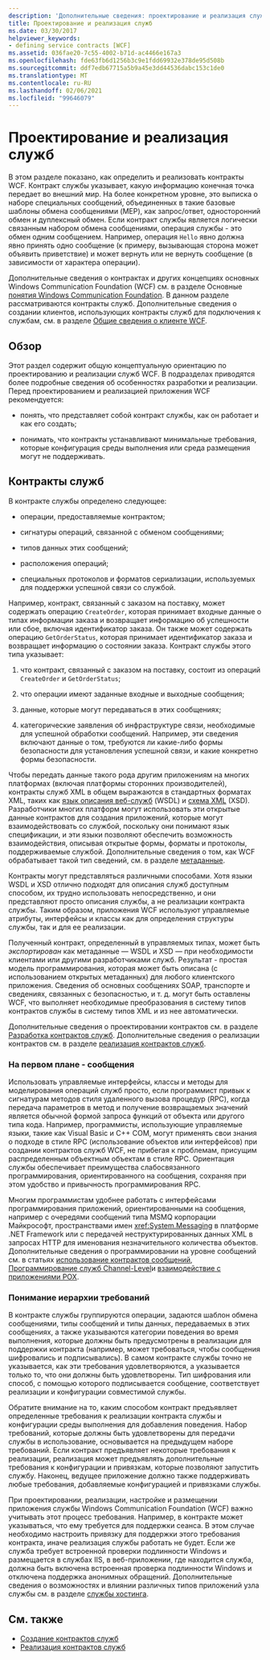 ```yaml
---
description: 'Дополнительные сведения: проектирование и реализация служб'
title: Проектирование и реализация служб
ms.date: 03/30/2017
helpviewer_keywords:
- defining service contracts [WCF]
ms.assetid: 036fae20-7c55-4002-b71d-ac4466e167a3
ms.openlocfilehash: fde63fb6d1256b3c9e1fdd69932e378de95d508b
ms.sourcegitcommit: ddf7edb67715a5b9a45e3dd44536dabc153c1de0
ms.translationtype: MT
ms.contentlocale: ru-RU
ms.lasthandoff: 02/06/2021
ms.locfileid: "99646079"
---
```

# <a name="designing-and-implementing-services"></a>Проектирование и реализация служб

В этом разделе показано, как определить и реализовать контракты WCF. Контракт службы указывает, какую информацию конечная точка передает во внешний мир. На более конкретном уровне, это выписка о наборе специальных сообщений, объединенных в такие базовые шаблоны обмена сообщениями (MEP), как запрос/ответ, односторонний обмен и дуплексный обмен. Если контракт службы является логически связанным набором обмена сообщениями, операция службы - это обмен одним сообщением. Например, операция `Hello` явно должна явно принять одно сообщение (к примеру, вызывающая сторона может объявить приветствие) и может вернуть или не вернуть сообщение (в зависимости от характера операции).  
  
 Дополнительные сведения о контрактах и других концепциях основных Windows Communication Foundation (WCF) см. в разделе Основные [понятия Windows Communication Foundation](fundamental-concepts.md). В данном разделе рассматриваются контракты служб. Дополнительные сведения о создании клиентов, использующих контракты служб для подключения к службам, см. в разделе [Общие сведения о клиенте WCF](wcf-client-overview.md).  
  
## <a name="overview"></a>Обзор  

 Этот раздел содержит общую концептуальную ориентацию по проектированию и реализации служб WCF. В подразделах приводятся более подробные сведения об особенностях разработки и реализации. Перед проектированием и реализацией приложения WCF рекомендуется:  
  
- понять, что представляет собой контракт службы, как он работает и как его создать;  
  
- понимать, что контракты устанавливают минимальные требования, которые конфигурация среды выполнения или среда размещения могут не поддерживать.  
  
## <a name="service-contracts"></a>Контракты служб  

 В контракте службы определено следующее:  
  
- операции, предоставляемые контрактом;  
  
- сигнатуры операций, связанной с обменом сообщениями;  
  
- типов данных этих сообщений;  
  
- расположения операций;  
  
- специальных протоколов и форматов сериализации, используемых для поддержки успешной связи со службой.  
  
 Например, контракт, связанный с заказом на поставку, может содержать операцию `CreateOrder`, которая принимает входные данные о типах информации заказа и возвращает информацию об успешности или сбое, включая идентификатор заказа. Он также может содержать операцию `GetOrderStatus`, которая принимает идентификатор заказа и возвращает информацию о состоянии заказа. Контракт службы этого типа указывает:  
  
1. что контракт, связанный с заказом на поставку, состоит из операций `CreateOrder` и `GetOrderStatus`;  
  
2. что операции имеют заданные входные и выходные сообщения;  
  
3. данные, которые могут передаваться в этих сообщениях;  
  
4. категорические заявления об инфраструктуре связи, необходимые для успешной обработки сообщений. Например, эти сведения включают данные о том, требуются ли какие-либо формы безопасности для установления успешной связи, и какие конкретно формы безопасности.  
  
 Чтобы передать данные такого рода другим приложениям на многих платформах (включая платформы сторонних производителей), контракты служб XML в общем выражаются в стандартных форматах XML, таких как [язык описания веб-служб](https://www.w3.org/TR/2001/NOTE-wsdl-20010315) (WSDL) и [схема XML](https://www.w3.org/XML/Schema) (XSD). Разработчики многих платформ могут использовать эти открытые данные контрактов для создания приложений, которые могут взаимодействовать со службой, поскольку они понимают язык спецификации, и эти языки позволяют обеспечить возможность взаимодействия, описывая открытые формы, форматы и протоколы, поддерживаемые службой. Дополнительные сведения о том, как WCF обрабатывает такой тип сведений, см. в разделе [метаданные](./feature-details/metadata.md).  
  
 Контракты могут представляться различными способами. Хотя языки WSDL и XSD отлично подходят для описания служб доступным способом, их трудно использовать непосредственно, и они представляют просто описания службы, а не реализации контракта службы. Таким образом, приложения WCF используют управляемые атрибуты, интерфейсы и классы как для определения структуры службы, так и для ее реализации.  
  
 Полученный контракт, определенный в управляемых типах, может быть *экспортирован* как метаданные — WSDL и XSD — при необходимости клиентами или другими разработчиками служб. Результат - простая модель программирования, которая может быть описана (с использованием открытых метаданных) для любого клиентского приложения. Сведения об основных сообщениях SOAP, транспорте и сведениях, связанных с безопасностью, и т. д. могут быть оставлены WCF, что выполняет необходимые преобразования в систему типов контрактов службы в систему типов XML и из нее автоматически.  
  
 Дополнительные сведения о проектировании контрактов см. в разделе [Разработка контрактов служб](designing-service-contracts.md). Дополнительные сведения о реализации контрактов см. в разделе [реализация контрактов служб](implementing-service-contracts.md).  
  
### <a name="messages-up-front-and-center"></a>На первом плане - сообщения  

 Использовать управляемые интерфейсы, классы и методы для моделирования операций служб просто, если программист привык к сигнатурам методов стиля удаленного вызова процедур (RPC), когда передача параметров в метод и получение возвращаемых значений является обычной формой запроса функций от объекта или другого типа кода. Например, программисты, использующие управляемые языки, такие как Visual Basic и C++ COM, могут применять свои знания о подходе в стиле RPC (использование объектов или интерфейсов) при создании контрактов служб WCF, не прибегая к проблемам, присущим распределенным объектным объектам в стиле RPC. Ориентация службы обеспечивает преимущества слабосвязанного программирования, ориентированного на сообщения, сохраняя при этом удобство и привычность программирования RPC.  
  
 Многим программистам удобнее работать с интерфейсами программирования приложений, ориентированными на сообщения, например с очередями сообщений типа MSMQ корпорации Майкрософт, пространствами имен <xref:System.Messaging> в платформе .NET Framework или с передачей неструктурированных данных XML в запросах HTTP для именования незначительного количества объектов. Дополнительные сведения о программировании на уровне сообщений см. в статьях [использование контрактов сообщений](./feature-details/using-message-contracts.md), [Программирование служб Channel-Level](./extending/service-channel-level-programming.md)и [взаимодействие с приложениями POX](./feature-details/interoperability-with-pox-applications.md).  
  
### <a name="understanding-the-hierarchy-of-requirements"></a>Понимание иерархии требований  

 В контракте службы группируются операции, задаются шаблон обмена сообщениями, типы сообщений и типы данных, передаваемых в этих сообщениях, а также указываются категории поведения во время выполнения, которые должны быть предусмотрены в реализации для поддержки контракта (например, может требоваться, чтобы сообщения шифровались и подписывались). В самом контракте службы точно не указывается, как эти требования удовлетворяются, а указывается только то, что они должны быть удовлетворены. Тип шифрования или способ, с помощью которого подписывается сообщение, соответствует реализации и конфигурации совместимой службы.  
  
 Обратите внимание на то, каким способом контракт предъявляет определенные требования к реализации контракта службы и конфигурации среды выполнения для добавления поведения. Набор требований, которые должны быть удовлетворены для передачи службы в использование, основывается на предыдущем наборе требований. Если контракт предъявляет некоторые требования к реализации, реализация может предъявлять дополнительные требования к конфигурации и привязкам, которые позволяют запустить службу. Наконец, ведущее приложение должно также поддерживать любые требования, добавляемые конфигурацией и привязками службы.  
  
 При проектировании, реализации, настройке и размещении приложения службы Windows Communication Foundation (WCF) важно учитывать этот процесс требования. Например, в контракте может указываться, что ему требуется для поддержки сеанса. В этом случае необходимо настроить привязку для поддержки этого требования контракта, иначе реализация службы работать не будет. Если же служба требует встроенной проверки подлинности Windows и размещается в службах IIS, в веб-приложении, где находится служба, должна быть включена встроенная проверка подлинности Windows и отключена поддержка анонимных обращений. Дополнительные сведения о возможностях и влиянии различных типов приложений узла службы см. в разделе [службы хостинга](hosting-services.md).  
  
## <a name="see-also"></a>См. также

- [Создание контрактов служб](designing-service-contracts.md)
- [Реализация контрактов служб](implementing-service-contracts.md)
